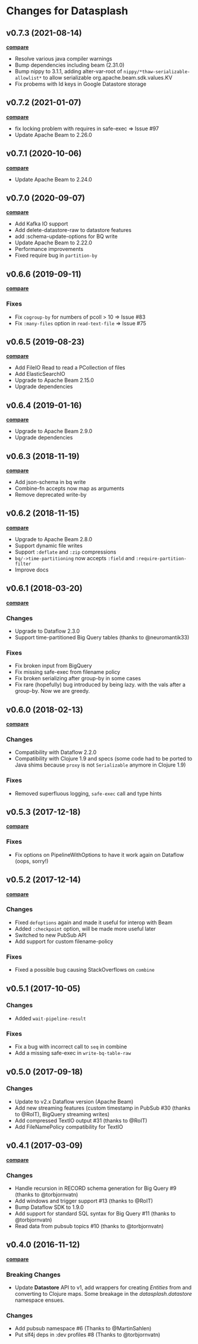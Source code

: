 # Changes for Datasplash

## v0.7.3 (2021-08-14)

**[compare](https://github.com/ngrunwald/datasplash/compare/v0.7.2...v0.7.3)**

- Resolve various java compiler warnings
- Bump dependencies including beam (2.31.0)
- Bump nippy to 3.1.1, adding alter-var-root of
  `nippy/*thaw-serializable-allowlist*` to allow serializable
  org.apache.beam.sdk.values.KV
- Fix probems with Id keys in Google Datastore storage

## v0.7.2 (2021-01-07)

**[compare](https://github.com/ngrunwald/datasplash/compare/v0.7.1...v0.7.2)**

- fix locking problem with requires in safe-exec => Issue #97
- Update Apache Beam to 2.26.0

## v0.7.1 (2020-10-06)

**[compare](https://github.com/ngrunwald/datasplash/compare/v0.7.0...v0.7.1)**

- Update Apache Beam to 2.24.0

## v0.7.0 (2020-09-07)

**[compare](https://github.com/ngrunwald/datasplash/compare/v0.6.6...v0.7.0)**

- Add Kafka IO support
- Add delete-datastore-raw to datastore features
- add :schema-update-options for BQ write
- Update Apache Beam to 2.22.0
- Performance improvements
- Fixed require bug in `partition-by`

## v0.6.6 (2019-09-11)

**[compare](https://github.com/ngrunwald/datasplash/compare/v0.6.5...v0.6.6)**

### Fixes

- Fix `cogroup-by` for numbers of pcoll > 10 => Issue #83
- Fix `:many-files` option in `read-text-file` => Issue #75

## v0.6.5 (2019-08-23)

**[compare](https://github.com/ngrunwald/datasplash/compare/v0.6.4...v0.6.5)**

- Add FileIO Read to read a PCollection of files
- Add ElasticSearchIO
- Upgrade to Apache Beam 2.15.0
- Upgrade dependencies

## v0.6.4 (2019-01-16)

**[compare](https://github.com/ngrunwald/datasplash/compare/v0.6.3...v0.6.4)**

- Upgrade to Apache Beam 2.9.0
- Upgrade dependencies

## v0.6.3 (2018-11-19)

**[compare](https://github.com/ngrunwald/datasplash/compare/v0.6.2...v0.6.3)**

- Add json-schema in bq write
- Combine-fn accepts now map as arguments
- Remove deprecated write-by


## v0.6.2 (2018-11-15)

**[compare](https://github.com/ngrunwald/datasplash/compare/v0.6.1...v0.6.2)**

- Upgrade to Apache Beam 2.8.0
- Support dynamic file writes
- Support `:deflate` and `:zip` compressions
- `bq/->time-partitioning` now accepts `:field` and `:require-partition-filter`
- Improve docs

## v0.6.1 (2018-03-20)

**[compare](https://github.com/ngrunwald/datasplash/compare/v0.6.0...v0.6.1)**

### Changes

- Upgrade to Dataflow 2.3.0
- Support time-partitioned Big Query tables (thanks to @neuromantik33)

### Fixes

- Fix broken input from BigQuery
- Fix missing safe-exec from filename policy
- Fix broken serializing after group-by in some cases
- Fix rare (hopefully) bug introduced by being lazy. with the vals after a group-by. Now we are greedy.

## v0.6.0 (2018-02-13)

**[compare](https://github.com/ngrunwald/datasplash/compare/v0.5.3...v0.6.0)**

### Changes

- Compatibility with Dataflow 2.2.0
- Compatibility with Clojure 1.9 and specs (some code had to be ported to Java shims because `proxy` is not `Serializable` anymore in Clojure 1.9)

### Fixes

- Removed superfluous logging, `safe-exec` call and type hints

## v0.5.3 (2017-12-18)

**[compare](https://github.com/ngrunwald/datasplash/compare/v0.5.2...v0.5.3)**

### Fixes

- Fix options on PipelineWithOptions to have it work again on Dataflow (oops, sorry!)

## v0.5.2 (2017-12-14)

**[compare](https://github.com/ngrunwald/datasplash/compare/v0.5.1...v0.5.2)**

### Changes

- Fixed `defoptions` again and made it useful for interop with Beam
- Added `:checkpoint` option, will be made more useful later
- Switched to new PubSub API
- Add support for custom filename-policy

### Fixes

- Fixed a possible bug causing StackOverflows on `combine`

## v0.5.1 (2017-10-05)

### Changes

- Added `wait-pipeline-result`

### Fixes

- Fix a bug with incorrect call to `seq` in combine
- Add a missing safe-exec in `write-bq-table-raw`

## v0.5.0 (2017-09-18)

### Changes

- Update to v2.x Dataflow version (Apache Beam)
- Add new streaming features (custom timestamp in PubSub #30 (thanks to @RoIT), BigQuery streaming writes)
- Add compressed TextIO output #31 (thanks to @RoIT)
- Add FileNamePolicy compatibility for TextIO

## v0.4.1 (2017-03-09)

**[compare](https://github.com/ngrunwald/datasplash/compare/v0.4.0...v0.4.1)**

### Changes

- Handle recursion in RECORD schema generation for Big Query #9 (thanks to @torbjornvatn)
- Add windows and trigger support #13 (thanks to @RoIT)
- Bump Dataflow SDK to 1.9.0
- Add support for standard SQL syntax for Big Query #11 (thanks to @torbjornvatn)
- Read data from pubsub topics #10 (thanks to @torbjornvatn)

## v0.4.0 (2016-11-12)

**[compare](https://github.com/ngrunwald/datasplash/compare/v0.3.1...v0.4.0)**

### Breaking Changes

- Update **Datastore** API to v1, add wrappers for creating *Entities* from and converting to Clojure maps. Some breakage in the *datasplash.datastore* namespace ensues.

### Changes

- Add pubsub namespace #6 (Thanks to @MartinSahlen)
- Put slf4j deps in :dev profiles #8 (Thanks to @torbjornvatn)
